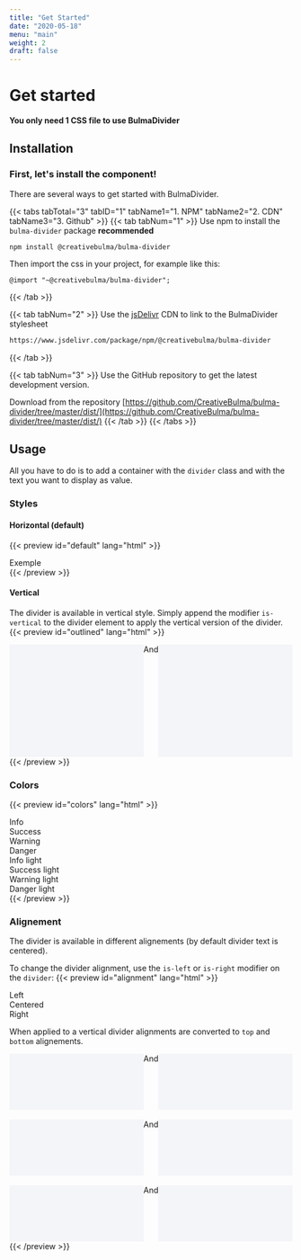 ```yaml
---
title: "Get Started"
date: "2020-05-18"
menu: "main"
weight: 2
draft: false
---
```


# Get started
**You only need 1 CSS file to use BulmaDivider**

## Installation
### First, let's install the component!
There are several ways to get started with BulmaDivider.

{{< tabs tabTotal="3" tabID="1" tabName1="1. NPM" tabName2="2. CDN" tabName3="3. Github" >}}
{{< tab tabNum="1" >}}
Use npm to install the `bulma-divider` package **recommended**
```shell
npm install @creativebulma/bulma-divider
```
Then import the css in your project, for example like this:
```
@import "~@creativebulma/bulma-divider";
```
{{< /tab >}}

{{< tab tabNum="2" >}}
Use the [jsDelivr](https://jsdelivr.com) CDN to link to the BulmaDivider stylesheet
```html
https://www.jsdelivr.com/package/npm/@creativebulma/bulma-divider
```
{{< /tab >}}

{{< tab tabNum="3" >}}
Use the GitHub repository to get the latest development version.

Download from the repository [https://github.com/CreativeBulma/bulma-divider/tree/master/dist/](https://github.com/CreativeBulma/bulma-divider/tree/master/dist/)
{{< /tab >}}
{{< /tabs >}}

## Usage
All you have to do is to add a container with the `divider` class and with the text you want to display as value.

### Styles
#### Horizontal (default)
{{< preview id="default" lang="html" >}}
<div>
    <div class="divider">Exemple</div>
</div>
{{< /preview >}}

#### Vertical
The divider is available in vertical style. Simply append the modifier `is-vertical` to the divider element to apply the vertical version of the divider.
{{< preview id="outlined" lang="html" >}}
<div style="display: flex;">
    <div style="flex: 1;height: 200px; background-color: #f4f5f8"></div>
    <div class="divider is-vertical">And</div>
    <div style="flex: 1;height: 200px; background-color: #f4f5f8"></div>
</div>
{{< /preview >}}

### Colors
{{< preview id="colors" lang="html" >}}
<div>
    <div class="divider is-info">Info</div>
    <div class="divider is-success">Success</div>
    <div class="divider is-warning">Warning</div>
    <div class="divider is-danger">Danger</div>
    <div class="divider is-info is-light">Info light</div>
    <div class="divider is-success is-light">Success light</div>
    <div class="divider is-warning is-light">Warning light</div>
    <div class="divider is-danger is-light">Danger light</div>
</div>
{{< /preview >}}

### Alignement
The divider is available in different alignements (by default divider text is centered).

To change the divider alignment, use the `is-left` or `is-right` modifier on the `divider`:
{{< preview id="alignment" lang="html" >}}
<div>
    <div class="divider is-left">Left</div>
    <div class="divider">Centered</div>
    <div class="divider is-right">Right</div>
</div>

<p>When applied to a vertical divider alignments are converted to <code>top</code> and <code>bottom</code> alignements.</p>
<div style="display: flex;">
    <div style="flex: 1;height: 100px; background-color: #f4f5f8"></div>
    <div class="divider is-vertical is-left">And</div>
    <div style="flex: 1;height: 100px; background-color: #f4f5f8"></div>
</div>
<br />
<div style="display: flex;">
    <div style="flex: 1;height: 100px; background-color: #f4f5f8"></div>
    <div class="divider is-vertical">And</div>
    <div style="flex: 1;height: 100px; background-color: #f4f5f8"></div>
</div>
<br />
<div style="display: flex;">
    <div style="flex: 1;height: 100px; background-color: #f4f5f8"></div>
    <div class="divider is-vertical is-right">And</div>
    <div style="flex: 1;height: 100px; background-color: #f4f5f8"></div>
</div>
{{< /preview >}}
